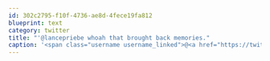 ```yaml
---
id: 302c2795-f10f-4736-ae8d-4fece19fa812
blueprint: text
category: twitter
title: "'@lancepriebe whoah that brought back memories."
caption: '<span class="username username_linked">@<a href="https://twitter.com/lancepriebe" title="Lance Priebe">lancepriebe</a></span> whoah that brought back memories.'
---
```

